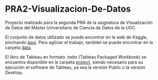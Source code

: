 # PRA2-Visualizacion-De-Datos
Proyecto realizado para la segunda PRA de la asignatura de Visualización de Datos del Máster Universitario de Ciencia de Datos de la UOC.

El conjunto de datos utilizado se puede encontrar en la web de Kaggle, pinchando [aquí](https://www.kaggle.com/solanum/missing-migrant-project-dataset).
Para agilizar el trabajo, también se puede encontrar en la carpeta [data](data).

El libro de Tableau en formato *.twbx* (Tableau Packaged Workbook) se encuentra disponible en la carpeta [project](project), siendo necesario para su ejecución el software de Tableau, ya sea la versión Public o la versión Desktop.
